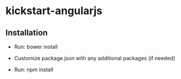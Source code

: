 # kickstart-angularjs

## Installation
* Run: bower install

* Customize package.json with any additional packages (if needed)

* Run: npm install
